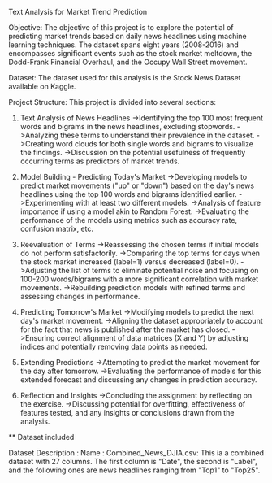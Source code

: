 Text Analysis for Market Trend Prediction

Objective:
The objective of this project is to explore the potential of predicting market trends based on daily news headlines using machine learning techniques. The dataset spans eight years (2008-2016) and encompasses significant events such as the stock market meltdown, the Dodd-Frank Financial Overhaul, and the Occupy Wall Street movement.

Dataset:
The dataset used for this analysis is the Stock News Dataset available on Kaggle.

Project Structure:
This project is divided into several sections:

1. Text Analysis of News Headlines
->Identifying the top 100 most frequent words and bigrams in the news headlines, excluding stopwords.
->Analyzing these terms to understand their prevalence in the dataset.
->Creating word clouds for both single words and bigrams to visualize the findings.
->Discussion on the potential usefulness of frequently occurring terms as predictors of market trends.

2. Model Building - Predicting Today's Market
->Developing models to predict market movements ("up" or "down") based on the day's news 
  headlines using the top 100 words and bigrams identified earlier.
->Experimenting with at least two different models.
->Analysis of feature importance if using a model akin to Random Forest.
->Evaluating the performance of the models using metrics such as accuracy rate, confusion matrix, etc.

3. Reevaluation of Terms
->Reassessing the chosen terms if initial models do not perform satisfactorily.
->Comparing the top terms for days when the stock market increased (label=1) versus decreased (label=0).
->Adjusting the list of terms to eliminate potential noise and focusing on 100-200 words/bigrams with a 
  more significant correlation with market movements.
->Rebuilding prediction models with refined terms and assessing changes in performance.

4. Predicting Tomorrow's Market
->Modifying models to predict the next day's market movement.
->Aligning the dataset appropriately to account for the fact that news is published after the market has 
  closed.
->Ensuring correct alignment of data matrices (X and Y) by adjusting indices and potentially removing data 
  points as needed.

5. Extending Predictions
->Attempting to predict the market movement for the day after tomorrow.
->Evaluating the performance of models for this extended forecast and discussing any changes in prediction 
  accuracy.

6. Reflection and Insights
->Concluding the assignment by reflecting on the exercise.
->Discussing potential for overfitting, effectiveness of features tested, and any insights or conclusions 
  drawn from the analysis.

** Dataset included

Dataset Description :
Name :  Combined_News_DJIA.csv:
This ia a combined dataset with 27 columns.
The first column is "Date", the second is "Label", and the following ones are news headlines ranging from "Top1" to "Top25". 
